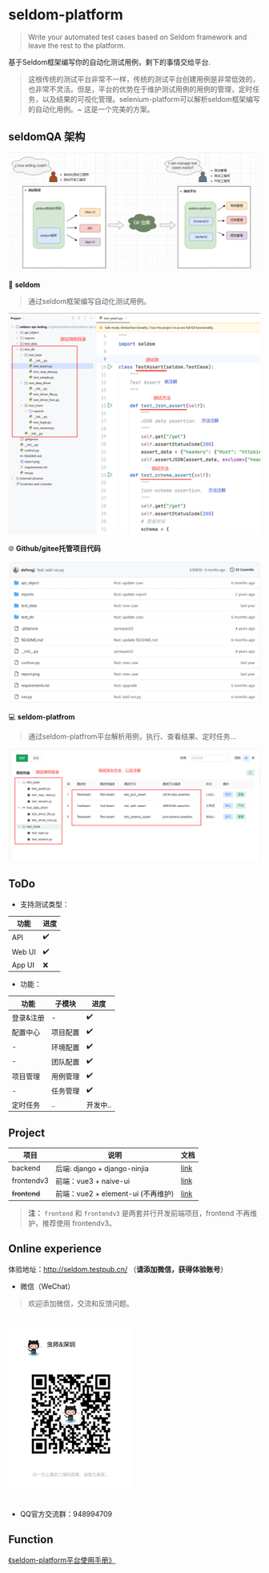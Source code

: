 # seldom-platform

> Write your automated test cases based on Seldom framework and leave the rest to the platform.

基于Seldom框架编写你的自动化测试用例，剩下的事情交给平台.

>  这根传统的测试平台非常不一样，传统的测试平台创建用例是非常低效的，也非常不灵活。但是，平台的优势在于维护测试用例的用例的管理，定时任务，以及结果的可视化管理。selenium-platform可以解析seldom框架编写的自动化用例。~ 这是一个完美的方案。


## seldomQA 架构

![](./architecture.png)


🐍 **seldom**

> 通过seldom框架编写自动化测试用例。

![](./img/seldom-code.png)

🌐 **Github/gitee托管项目代码**

![](./img/github.png)

💻 **seldom-platfrom**

> 通过seldom-platfrom平台解析用例，执行、查看结果、定时任务...

![](./img/seldom-platform-code.png)

## ToDo

* 支持测试类型：

| 功能      |  进度 |
| --------- | ---- |
| API       | ✔️    |
| Web UI    | ✔️    |
| App UI    | ❌    |

* 功能：

| 功能      | 子模块   | 进度 |
| --------- | -------- | ---- |
| 登录&注册 | -        | ✔️    |
| 配置中心  | 项目配置 | ✔️    |
| -         | 环境配置 | ✔️    |
| -         | 团队配置 | ✔️    |
| 项目管理  | 用例管理 | ✔️    |
| -         | 任务管理 | ✔️    |
| 定时任务  | ..       | 开发中..     |

## Project

| 项目         | 说明                               | 文档                           |
| ------------ | ---------------------------------- | ------------------------------ |
| backend      | 后端: django + django-ninjia        | [link](./backend/README.md)    |
| frontendv3   | 前端：vue3 + naive-ui               | [link](./frontendv3/README.md) |
| ~~frontend~~ | 前端：vue2 + element-ui (不再维护)   | [link](./frontend/README.md)   |


> __注：__
> `frontend` 和 `frontendv3` 是两套并行开发前端项目，frontend 不再维护，推荐使用 frontendv3。

## Online experience

体验地址：http://seldom.testpub.cn/  （__请添加微信，获得体验账号__）

* 微信（WeChat）

> 欢迎添加微信，交流和反馈问题。

<div style="display: flex;justify-content: space-between;width: 100%">
    <p><img alt="微信" src="wechat.jpg" style="width: 250px;height: 100%" ></p>
</div>


* QQ官方交流群：948994709

## Function

[《seldom-platform平台使用手册》](https://www.yuque.com/chongshi/raflru/ghot2m)

